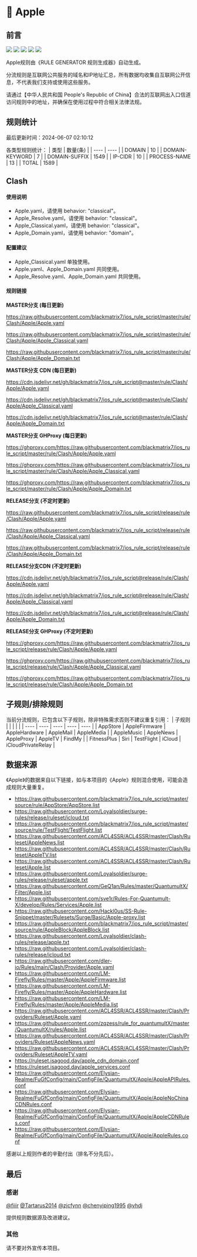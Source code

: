 # 🧸 Apple

## 前言

![](https://shields.io/badge/-移除重复规则-ff69b4) ![](https://shields.io/badge/-DOMAIN与DOMAIN--SUFFIX合并-green) ![](https://shields.io/badge/-DOMAIN--SUFFIX间合并-critical) ![](https://shields.io/badge/-DOMAIN--SUFFIX与DOMAIN--KEYWORD合并-blue) ![](https://shields.io/badge/-IP--CIDR(6)合并-blueviolet) 

Apple规则由《RULE GENERATOR 规则生成器》自动生成。

分流规则是互联网公共服务的域名和IP地址汇总，所有数据均收集自互联网公开信息，不代表我们支持或使用这些服务。

请通过【中华人民共和国 People's Republic of China】合法的互联网出入口信道访问规则中的地址，并确保在使用过程中符合相关法律法规。

## 规则统计

最后更新时间：2024-06-07 02:10:12

各类型规则统计：
| 类型 | 数量(条)  | 
| ---- | ----  |
| DOMAIN | 10  | 
| DOMAIN-KEYWORD | 7  | 
| DOMAIN-SUFFIX | 1549  | 
| IP-CIDR | 10  | 
| PROCESS-NAME | 13  | 
| TOTAL | 1589  | 


## Clash 

#### 使用说明
- Apple.yaml，请使用 behavior: "classical"。
- Apple_Resolve.yaml，请使用 behavior: "classical"。
- Apple_Classical.yaml，请使用 behavior: "classical"。
- Apple_Domain.yaml，请使用 behavior: "domain"。

#### 配置建议
- Apple_Classical.yaml 单独使用。
- Apple.yaml、Apple_Domain.yaml 共同使用。
- Apple_Resolve.yaml、Apple_Domain.yaml 共同使用。

#### 规则链接
**MASTER分支 (每日更新)**

https://raw.githubusercontent.com/blackmatrix7/ios_rule_script/master/rule/Clash/Apple/Apple.yaml

https://raw.githubusercontent.com/blackmatrix7/ios_rule_script/master/rule/Clash/Apple/Apple_Classical.yaml

https://raw.githubusercontent.com/blackmatrix7/ios_rule_script/master/rule/Clash/Apple/Apple_Domain.txt

**MASTER分支 CDN (每日更新)**

https://cdn.jsdelivr.net/gh/blackmatrix7/ios_rule_script@master/rule/Clash/Apple/Apple.yaml

https://cdn.jsdelivr.net/gh/blackmatrix7/ios_rule_script@master/rule/Clash/Apple/Apple_Classical.yaml

https://cdn.jsdelivr.net/gh/blackmatrix7/ios_rule_script@master/rule/Clash/Apple/Apple_Domain.txt

**MASTER分支 GHProxy (每日更新)**

https://ghproxy.com/https://raw.githubusercontent.com/blackmatrix7/ios_rule_script/master/rule/Clash/Apple/Apple.yaml

https://ghproxy.com/https://raw.githubusercontent.com/blackmatrix7/ios_rule_script/master/rule/Clash/Apple/Apple_Classical.yaml

https://ghproxy.com/https://raw.githubusercontent.com/blackmatrix7/ios_rule_script/master/rule/Clash/Apple/Apple_Domain.txt

**RELEASE分支 (不定时更新)**

https://raw.githubusercontent.com/blackmatrix7/ios_rule_script/release/rule/Clash/Apple/Apple.yaml

https://raw.githubusercontent.com/blackmatrix7/ios_rule_script/release/rule/Clash/Apple/Apple_Classical.yaml

https://raw.githubusercontent.com/blackmatrix7/ios_rule_script/release/rule/Clash/Apple/Apple_Domain.txt

**RELEASE分支CDN (不定时更新)**

https://cdn.jsdelivr.net/gh/blackmatrix7/ios_rule_script@release/rule/Clash/Apple/Apple.yaml

https://cdn.jsdelivr.net/gh/blackmatrix7/ios_rule_script@release/rule/Clash/Apple/Apple_Classical.yaml

https://cdn.jsdelivr.net/gh/blackmatrix7/ios_rule_script@release/rule/Clash/Apple/Apple_Domain.txt

**RELEASE分支 GHProxy (不定时更新)**

https://ghproxy.com/https://raw.githubusercontent.com/blackmatrix7/ios_rule_script/release/rule/Clash/Apple/Apple.yaml

https://ghproxy.com/https://raw.githubusercontent.com/blackmatrix7/ios_rule_script/release/rule/Clash/Apple/Apple_Classical.yaml

https://ghproxy.com/https://raw.githubusercontent.com/blackmatrix7/ios_rule_script/release/rule/Clash/Apple/Apple_Domain.txt

## 子规则/排除规则

当前分流规则，已包含以下子规则，除非特殊需求否则不建议重复引用：
| 子规则  |  |  |  |  | 
| ---- | ---- | ---- | ---- | ----  |
| AppStore | AppleFirmware | AppleHardware | AppleMail | AppleMedia  | 
| AppleMusic | AppleNews | AppleProxy | AppleTV | FindMy  | 
| FitnessPlus | Siri | TestFlight | iCloud | iCloudPrivateRelay  | 


## 数据来源

《Apple》的数据来自以下链接，如与本项目的《Apple》规则混合使用，可能会造成规则大量重复。

- https://raw.githubusercontent.com/blackmatrix7/ios_rule_script/master/source/rule/AppStore/AppStore.list
- https://raw.githubusercontent.com/Loyalsoldier/surge-rules/release/ruleset/icloud.txt
- https://raw.githubusercontent.com/blackmatrix7/ios_rule_script/master/source/rule/TestFlight/TestFlight.list
- https://raw.githubusercontent.com/ACL4SSR/ACL4SSR/master/Clash/Ruleset/AppleNews.list
- https://raw.githubusercontent.com/ACL4SSR/ACL4SSR/master/Clash/Ruleset/AppleTV.list
- https://raw.githubusercontent.com/ACL4SSR/ACL4SSR/master/Clash/Ruleset/Apple.list
- https://raw.githubusercontent.com/Loyalsoldier/surge-rules/release/ruleset/apple.txt
- https://raw.githubusercontent.com/GeQ1an/Rules/master/QuantumultX/Filter/Apple.list
- https://raw.githubusercontent.com/sve1r/Rules-For-Quantumult-X/develop/Rules/Services/Apple.list
- https://raw.githubusercontent.com/Hackl0us/SS-Rule-Snippet/master/Rulesets/Surge/Basic/Apple-proxy.list
- https://raw.githubusercontent.com/blackmatrix7/ios_rule_script/master/source/rule/AppleBlock/AppleBlock.list
- https://raw.githubusercontent.com/Loyalsoldier/clash-rules/release/apple.txt
- https://raw.githubusercontent.com/Loyalsoldier/clash-rules/release/icloud.txt
- https://raw.githubusercontent.com/dler-io/Rules/main/Clash/Provider/Apple.yaml
- https://raw.githubusercontent.com/LM-Firefly/Rules/master/Apple/AppleFirmware.list
- https://raw.githubusercontent.com/LM-Firefly/Rules/master/Apple/AppleHardware.list
- https://raw.githubusercontent.com/LM-Firefly/Rules/master/Apple/AppleMedia.list
- https://raw.githubusercontent.com/ACL4SSR/ACL4SSR/master/Clash/Providers/Ruleset/Apple.yaml
- https://raw.githubusercontent.com/zqzess/rule_for_quantumultX/master/QuantumultX/rules/Apple.list
- https://raw.githubusercontent.com/ACL4SSR/ACL4SSR/master/Clash/Providers/Ruleset/AppleNews.yaml
- https://raw.githubusercontent.com/ACL4SSR/ACL4SSR/master/Clash/Providers/Ruleset/AppleTV.yaml
- https://ruleset.isagood.day/apple_cdn_domain.conf
- https://ruleset.isagood.day/apple_services.conf
- https://raw.githubusercontent.com/Elysian-Realme/FuGfConfig/main/ConfigFile/QuantumultX/Apple/AppleAPIRules.conf
- https://raw.githubusercontent.com/Elysian-Realme/FuGfConfig/main/ConfigFile/QuantumultX/Apple/AppleNoChinaCDNRules.conf
- https://raw.githubusercontent.com/Elysian-Realme/FuGfConfig/main/ConfigFile/QuantumultX/Apple/AppleCDNRules.conf
- https://raw.githubusercontent.com/Elysian-Realme/FuGfConfig/main/ConfigFile/QuantumultX/Apple/AppleRules.conf


感谢以上规则作者的辛勤付出（排名不分先后）。

## 最后

### 感谢

[@fiiir](https://github.com/fiiir) [@Tartarus2014](https://github.com/Tartarus2014) [@zjcfynn](https://github.com/zjcfynn) [@chenyiping1995](https://github.com/chenyiping1995) [@vhdj](https://github.com/vhdj)

提供规则数据源及改进建议。

### 其他

请不要对外宣传本项目。